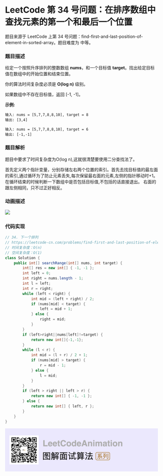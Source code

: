# LeetCode 第 34 号问题：在排序数组中查找元素的第一个和最后一个位置


题目来源于 LeetCode 上第 34 号问题：find-first-and-last-position-of-element-in-sorted-array。题目难度为 中等。

### 题目描述

给定一个按照升序排列的整数数组 **nums**，和一个目标值 **target**。找出给定目标值在数组中的开始位置和结束位置。

你的算法时间复杂度必须是 **O(log n)** 级别。

如果数组中不存在目标值，返回 [-1, -1]。


**示例:**

```
输入: nums = [5,7,7,8,8,10], target = 8
输出: [3,4]
```
```
输入: nums = [5,7,7,8,8,10], target = 6
输出: [-1,-1]
```
### 题目解析

题目中要求了时间复杂度为O(log n),这就很清楚要使用二分查找法了。

首先定义两个指针变量，分别存储左右两个位置的索引。首先去找目标值的最左面的索引,通过循环为了防止元素丢失,每次保留最右面的元素,左侧的指针移动时+1。在循环结束的时候判断一下数组中是否包括目标值,不包括的话直接退出。
右面的跟左侧相同，只不过正好相反。



### 动画描述

![](..\Animation\在排序数组中查找元素的第一个和最后一个位置.gif)

### 代码实现

```java
// 34. 下一个排列
// https://leetcode-cn.com/problems/find-first-and-last-position-of-element-in-sorted-array/
// 时间复杂度：O(n)
// 空间复杂度：O(1)
class Solution {
    public int[] searchRange(int[] nums, int target) {
		int[] res = new int[] { -1, -1 };
		int left = 0;
		int right = nums.length - 1;
		int l = left;
		int r = right;
		while (left < right) {
			int mid = (left + right) / 2;
			if (nums[mid] < target) {
				left = mid + 1;
			} else {
				right = mid;
			}
		}
		if (left>right||nums[left]!=target) {
			return new int[]{-1,-1};
		}
		while (l < r) {
			int mid = (l + r) / 2 + 1;
			if (nums[mid] > target) {
				r = mid - 1;
			} else {
				l = mid;
			}
		}
		if (left > right || left > r) {
			return new int[] { -1, -1 };
		} else {
			return new int[] { left, r };
		}
	}
}

```

 ![](../../Pictures/qrcode.jpg)
